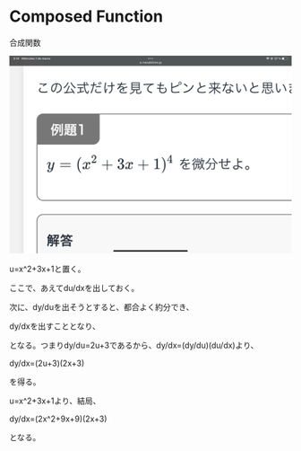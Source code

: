 # Composed Function

合成関数

![5C5C544B-8B5D-4829-A868-3C6D53A4BB43.png](Composed%20Function%205fa5d20df7ce479dbef5bcccc8a24fce/5C5C544B-8B5D-4829-A868-3C6D53A4BB43.png)

u=x^2+3x+1と置く。

ここで、あえてdu/dxを出しておく。

次に、dy/duを出そうとすると、都合よく約分でき、

dy/dxを出すこととなり、

となる。つまりdy/du=2u+3であるから、dy/dx=(dy/du)(du/dx)より、

dy/dx=(2u+3)(2x+3)

を得る。

u=x^2+3x+1より、結局、

dy/dx=(2x^2+9x+9)(2x+3)

となる。